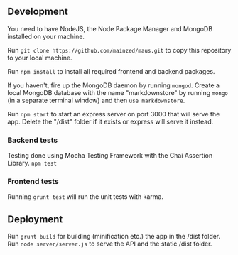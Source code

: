 
## Development
You need to have NodeJS, the Node Package Manager and MongoDB installed on your machine.

Run `git clone https://github.com/mainzed/maus.git` to copy this repository to your local machine.

Run `npm install` to install all required frontend and backend packages.

If you haven't, fire up the MongoDB daemon by running `mongod`. Create a local MongoDB database
with the name "markdownstore" by running `mongo` (in a separate terminal window) and then `use markdownstore`.

Run `npm start` to start an express server on port 3000 that will serve the app. Delete the "/dist" folder if it exists or express will serve it instead.

### Backend tests
Testing done using Mocha Testing Framework with the Chai Assertion Library.
`npm test`

### Frontend tests
Running `grunt test` will run the unit tests with karma.

## Deployment
Run `grunt build` for building (minification etc.) the app in the /dist folder.
Run `node server/server.js` to serve the API and the static /dist folder.

